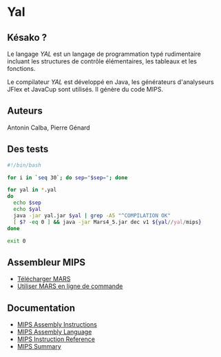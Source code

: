 # Yal
## Késako ?
Le langage ​*YAL* est un langage de programmation typé rudimentaire incluant les structures de contrôle élémentaires, les tableaux et les fonctions.

Le compilateur *YAL* est développé en Java, les générateurs d'analyseurs ​JFlex et ​JavaCup​ sont utilisés. Il génère du code ​MIPS​.

## Auteurs
Antonin Calba, Pierre Génard

## Des tests
```bash
#!/bin/bash

for i in `seq 30`; do sep="$sep="; done

for yal in *.yal
do
  echo $sep
  echo $yal
  java -jar yal.jar $yal | grep -A5 "^COMPILATION OK"
  [ $? -eq 0 ] && java -jar Mars4_5.jar dec v1 ${yal//yal/mips}
done

exit 0
```

## Assembleur MIPS
- [Télécharger MARS](http://courses.missouristate.edu/KenVollmar/MARS/download.htm)
- [Utiliser MARS en ligne de commande](https://courses.missouristate.edu/KenVollmar/mars/Help/MarsHelpCommand.html)

## Documentation 
- [MIPS Assembly Instructions](https://www2.cs.duke.edu/courses/fall13/compsci250/MIPS-ASM.pdf)
- [MIPS Assembly Language](http://service.scs.carleton.ca/sivarama/org_book/org_book_web/slides/chap_1_versions/ch15_1.pdf)
- [MIPS Instruction Reference](http://www.mrc.uidaho.edu/mrc/people/jff/digital/MIPSir.html)
- [MIPS Summary](http://www.cs.tufts.edu/comp/140/lectures/Day_3/mips_summary.pdf)



